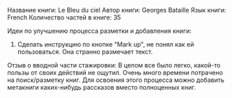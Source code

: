 Название книги: Le Bleu du ciel
Автор книги: Georges Bataille
Язык книги: French
Количество частей в книге: 35

Идеи по улучшению процесса разметки и добавления книги:
1. Сделать инструкцию по кнопке "Mark up", не понял как ей пользоваться. Она странно размечает текст.

Отзыв о вводной части стажировки:
В целом все было легко, какой-то пользы от своих действий не ощутил. Очень много времени потрачено на поиск/разметку книг. Для освоения этого процесса можно добавить метакниги каких-нибудь рассказов вместо полноценных книг.

